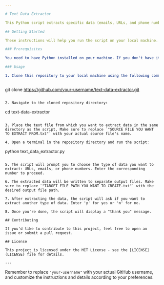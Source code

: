 ```yaml
---

# Text Data Extractor

This Python script extracts specific data (emails, URLs, and phone numbers) from a given text file and writes them to separate output files.

## Getting Started

These instructions will help you run the script on your local machine.

### Prerequisites

You need to have Python installed on your machine. If you don't have it installed, you can download it from the official website: [Python Downloads](https://www.python.org/downloads/).

### Usage

1. Clone this repository to your local machine using the following command:
   
   ```
   git clone https://github.com/your-username/text-data-extractor.git
   ```

2. Navigate to the cloned repository directory:
   
   ```
   cd text-data-extractor
   ```

3. Place the text file from which you want to extract data in the same directory as the script. Make sure to replace `"SOURCE FILE YOU WANT TO EXTRACT FROM.txt"` with your actual source file's name.

4. Open a terminal in the repository directory and run the script:

   ```
   python text_data_extractor.py
   ```

5. The script will prompt you to choose the type of data you want to extract: URLs, emails, or phone numbers. Enter the corresponding number to proceed.

6. The extracted data will be written to separate output files. Make sure to replace `"TARGET FILE PATH YOU WANT TO CREATE.txt"` with the desired output file path.

7. After extracting the data, the script will ask if you want to extract another type of data. Enter 'y' for yes or 'n' for no.

8. Once you're done, the script will display a "thank you" message.

## Contributing

If you'd like to contribute to this project, feel free to open an issue or submit a pull request.

## License

This project is licensed under the MIT License - see the [LICENSE](LICENSE) file for details.

---
```


Remember to replace `"your-username"` with your actual GitHub username, and customize the instructions and details according to your preferences.
